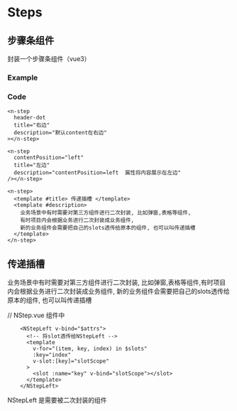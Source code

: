 # Steps

## 步骤条组件

封装一个步骤条组件（vue3）

### Example

<Wrap>
  <NSteps />
</Wrap>

### Code

```vue
<n-step
  header-dot
  title="右边"
  description="默认content在右边"
></n-step>

<n-step
  contentPosition="left"
  title="左边"
  description="contentPosition=left  属性将内容展示在左边"
/></n-step>

<n-step>
  <template #title> 传递插槽 </template>
  <template #description>
    业务场景中有时需要对第三方组件进行二次封装, 比如弹窗,表格等组件,
    有时项目内会根据业务进行二次封装成业务组件,
    新的业务组件会需要把自己的slots透传给原本的组件, 也可以叫传递插槽
  </template>
</n-step>
```

## 传递插槽

业务场景中有时需要对第三方组件进行二次封装, 比如弹窗,表格等组件,有时项目内会根据业务进行二次封装成业务组件,
新的业务组件会需要把自己的slots透传给原本的组件, 也可以叫传递插槽

// NStep.vue 组件中

```vue
    <NStepLeft v-bind="$attrs">
      <!-- 将slot透传给NStepLeft -->
      <template
        v-for="(item, key, index) in $slots"
        :key="index"
        v-slot:[key]="slotScope"
      >
        <slot :name="key" v-bind="slotScope"></slot>
      </template>
    </NStepLeft>
```

NStepLeft 是需要被二次封装的组件
